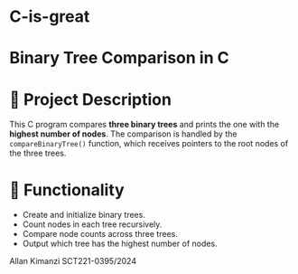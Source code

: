 # C-is-great

# Binary Tree Comparison in C

# 📌 Project Description

This C program compares **three binary trees** and prints the one with the **highest number of nodes**. The comparison is handled by the `compareBinaryTree()` function, which receives pointers to the root nodes of the three trees.

# 🧠 Functionality

- Create and initialize binary trees.
- Count nodes in each tree recursively.
- Compare node counts across three trees.
- Output which tree has the highest number of nodes.

Allan Kimanzi
SCT221-0395/2024